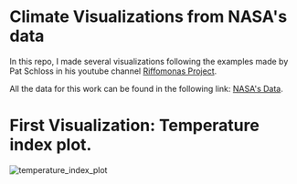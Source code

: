 # Climate Visualizations from NASA's data

In this repo, I made several visualizations following the examples made by Pat Schloss in his youtube channel [Riffomonas Project](https://www.youtube.com/c/RiffomonasProject/featured).

All the data for this work can be found in the following link: [NASA's Data](https://data.giss.nasa.gov/gistemp/tabledata_v4/GLB.Ts+dSST.csv).

# First Visualization: Temperature index plot.

![temperature_index_plot](https://user-images.githubusercontent.com/61053776/170721162-16012906-da09-41b5-968d-1f33e571279f.png)

